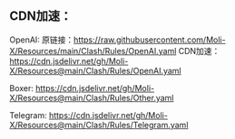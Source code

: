 ## CDN加速：
OpenAI:
原链接：https://raw.githubusercontent.com/Moli-X/Resources/main/Clash/Rules/OpenAI.yaml
CDN加速：https://cdn.jsdelivr.net/gh/Moli-X/Resources@main/Clash/Rules/OpenAI.yaml

Boxer:
https://cdn.jsdelivr.net/gh/Moli-X/Resources@main/Clash/Rules/Other.yaml

Telegram:
https://cdn.jsdelivr.net/gh/Moli-X/Resources@main/Clash/Rules/Telegram.yaml
